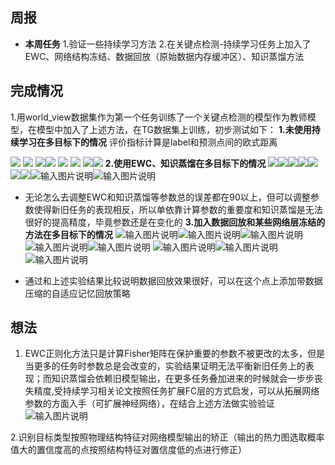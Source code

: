 ﻿## 周报
 -  **本周任务** 
 1.验证一些持续学习方法
 2.在关键点检测-持续学习任务上加入了EWC、网络结构冻结、数据回放（原始数据内存缓冲区）、知识蒸馏方法
 

## 完成情况

 1.用world_view数据集作为第一个任务训练了一个关键点检测的模型作为教师模型，在模型中加入了上述方法，在TG数据集上训练，初步测试如下：
 **1.未使用持续学习在多目标下的情况**
 评价指标计算是label和预测点间的欧式距离
 
 ![](/2025/2025.3.16/img/1.bmp) ![](/2025/2025.3.16/img/2.bmp) ![](/2025/2025.3.16/img/3.bmp)![](/2025/2025.3.16/img/4.bmp)
 ![](/2025/2025.3.16/img/5.bmp) ![](/2025/2025.3.16/img/6.bmp) ![](/2025/2025.3.16/img/7.bmp)![](/2025/2025.3.16/img/8.bmp)
  **2.使用EWC、知识蒸馏在多目标下的情况**
  ![](/2025/2025.3.16/img/9.bmp)![](/2025/2025.3.16/img/10.bmp)![](/2025/2025.3.16/img/11.bmp)![](/2025/2025.3.16/img/12.bmp)![](/2025/2025.3.16/img/13.bmp)
  ![](/2025/2025.3.16/img/14.bmp)![](/2025/2025.3.16/img/15.bmp)![输入图片说明](/2025/2025.3.16/img/16.bmp)![输入图片说明](/2025/2025.3.16/img/17.bmp)
  
  
 - 无论怎么去调整EWC和知识蒸馏等参数总的误差都在90以上，但可以调整参数使得新旧任务的表现相反，所以单依靠计算参数的重要度和知识蒸馏是无法很好的提高精度，毕竟参数还是在变化的
  **3.加入数据回放和某些网络层冻结的方法在多目标下的情况**
  ![输入图片说明](/2025/2025.3.16/img/18.bmp)![输入图片说明](/2025/2025.3.16/img/19.bmp)![输入图片说明](/2025/2025.3.16/img/20.bmp)![输入图片说明](/2025/2025.3.16/img/21.bmp)![输入图片说明](/2025/2025.3.16/img/22.bmp)
  ![输入图片说明](/2025/2025.3.16/img/23.bmp)![输入图片说明](/2025/2025.3.16/img/24.bmp)![输入图片说明](/2025/2025.3.16/img/25.bmp)
  
 - 通过和上述实验结果比较说明数据回放效果很好，可以在这个点上添加带数据压缩的自适应记忆回放策略

## 想法

 1. EWC正则化方法只是计算Fisher矩阵在保护重要的参数不被更改的太多，但是当更多的任务时参数总是会改变的，实验结果证明无法平衡新旧任务上的表现；而知识蒸馏会依赖旧模型输出，在更多任务叠加进来的时候就会一步步丧失精度,受持续学习相关论文按照任务扩展FC层的方式启发，可以从拓展网络参数的方面入手（可扩展神经网络），在结合上述方法做实验验证
 ![输入图片说明](/2025/2025.3.16/img/26.bmp)

 2.识别目标类型按照物理结构特征对网络模型输出的矫正（输出的热力图选取概率值大的置信度高的点按照结构特征对置信度低的点进行修正）

  


 

